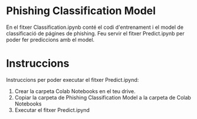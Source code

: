 # Phishing Classification Model
En el fitxer Classification.ipynb conté el codi d'entrenament i el model de classificació de págines de phishing. Feu servir el fitxer Predict.ipynb per poder fer prediccions amb el model.

# Instruccions
Instruccions per poder executar el fitxer Predict.ipynd:
1. Crear la carpeta Colab Notebooks en el teu drive.
2. Copiar la carpeta de Phishing Classification Model a la carpeta de Colab Notebooks
3. Executar el fitxer Predict.ipynd
